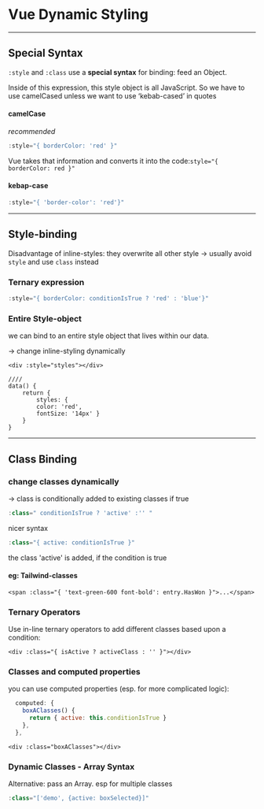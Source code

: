 # Vue Dynamic Styling



------



## Special Syntax

`:style` and `:class` use a **special syntax** for binding: feed an Object.

Inside of this expression, this style object is all JavaScript. So we have to use camelCased unless we want to use ‘kebab-cased’ in quotes

#### camelCase

*recommended*

```js
:style="{ borderColor: 'red' }"
```

Vue takes that information and converts it into the code:`style="{ borderColor: red }"`

#### kebap-case

```js
:style="{ 'border-color': 'red'}"
```

------

## Style-binding

Disadvantage of inline-styles: they overwrite all other style -> usually avoid `style` and use `class` instead

### Ternary expression

```js
:style="{ borderColor: conditionIsTrue ? 'red' : 'blue'}"
```

### Entire Style-object

we can bind to an entire style object that lives within our data.

-> change inline-styling dynamically

```vue
<div :style="styles"></div>

//// 
data() { 
	return { 
		styles: { 
		color: 'red', 
		fontSize: '14px' }
	} 
}
```

------

## Class Binding

### change classes dynamically

-> class is conditionally added to existing classes if true

```js
:class=" conditionIsTrue ? 'active' :'' "
```

nicer syntax

```js
:class="{ active: conditionIsTrue }"
```

the class 'active' is added, if the condition is true

#### eg: Tailwind-classes

```vue
<span :class="{ 'text-green-600 font-bold': entry.HasWon }">...</span>
```

### Ternary Operators

Use in-line ternary operators to add different classes based upon a condition:

```vue
<div :class="{ isActive ? activeClass : '' }"></div>
```

### Classes and computed properties

you can use computed properties (esp. for more complicated logic):

```js
  computed: {
    boxAClasses() {
      return { active: this.conditionIsTrue }
    },
  },
```

```vue
<div :class="boxAClasses"></div>
```

### Dynamic Classes - Array Syntax

Alternative: pass an Array. esp for multiple classes

```js
:class="['demo', {active: boxSelected}]"
```

